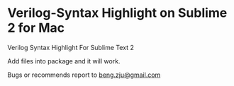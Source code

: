 Verilog-Syntax Highlight on Sublime 2 for Mac
========================

Verilog Syntax Highlight For Sublime Text 2

Add files into package and it will work.

Bugs or recommends report to <beng.zju@gmail.com>
